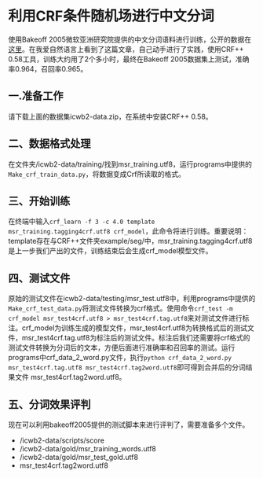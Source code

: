 # 利用CRF条件随机场进行中文分词
使用Bakeoff 2005微软亚洲研究院提供的中文分词语料进行训练，公开的数据在[这里](http://sighan.cs.uchicago.edu/bakeoff2005/)。在我爱自然语言上看到了这篇文章，自己动手进行了实践，使用CRF++ 0.58工具，训练大约用了2个多小时，最终在Bakeoff 2005数据集上测试，准确率0.964，召回率0.965。 
## 一.准备工作 
请下载上面的数据集icwb2-data.zip，在系统中安装CRF++ 0.58。
## 二、数据格式处理
在文件夹/icwb2-data/training/找到msr_training.utf8，运行programs中提供的```Make_crf_train_data.py```，将数据变成Crf所读取的格式。
## 三、开始训练
在终端中输入```crf_learn -f 3 -c 4.0 template msr_training.tagging4crf.utf8 crf_model```，此命令将进行训练。重要说明：template存在与CRF++文件夹example/seg/中，msr_training.tagging4crf.utf8是上一步我们产出的文件，训练结束后会生成crf_model模型文件。
## 四、测试文件
原始的测试文件在icwb2-data/testing/msr_test.utf8中，利用programs中提供的```Make_crf_test_data.py```将测试文件转换为crf格式。使用命令```crf_test -m crf_model msr_test4crf.utf8 > msr_test4crf.tag.utf8```来对测试文件进行标注。crf_model为训练生成的模型文件，msr_test4crf.utf8为转换格式后的测试文件，msr_test4crf.tag.utf8为标注后的测试文件。标注后我们还需要将crf格式的测试文件转换为分词后的文本，方便后面进行准确率和召回率的测试。运行programs中crf_data_2_word.py文件，执行```python crf_data_2_word.py msr_test4crf.tag.utf8 msr_test4crf.tag2word.utf8```即可得到合并后的分词结果文件 msr_test4crf.tag2word.utf8。
## 五、分词效果评判
现在可以利用bakeoff2005提供的测试脚本来进行评判了，需要准备多个文件。
* /icwb2-data/scripts/score 
* /icwb2-data/gold/msr_training_words.utf8
* /icwb2-data/gold/msr_test_gold.utf8
* msr_test4crf.tag2word.utf8
